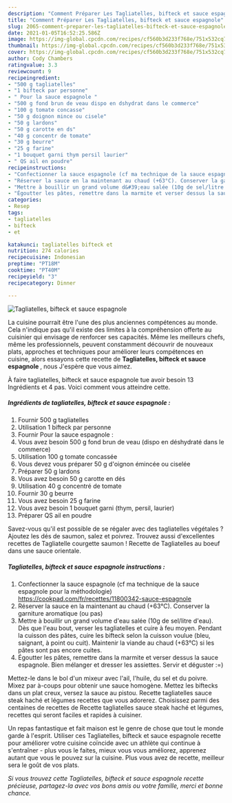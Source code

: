 ```yaml
---
description: "Comment Préparer Les Tagliatelles, bifteck et sauce espagnole"
title: "Comment Préparer Les Tagliatelles, bifteck et sauce espagnole"
slug: 2065-comment-preparer-les-tagliatelles-bifteck-et-sauce-espagnole
date: 2021-01-05T16:52:25.586Z
image: https://img-global.cpcdn.com/recipes/cf560b3d233f768e/751x532cq70/tagliatelles-bifteck-et-sauce-espagnole-photo-principale-de-la-recette.jpg
thumbnail: https://img-global.cpcdn.com/recipes/cf560b3d233f768e/751x532cq70/tagliatelles-bifteck-et-sauce-espagnole-photo-principale-de-la-recette.jpg
cover: https://img-global.cpcdn.com/recipes/cf560b3d233f768e/751x532cq70/tagliatelles-bifteck-et-sauce-espagnole-photo-principale-de-la-recette.jpg
author: Cody Chambers
ratingvalue: 3.3
reviewcount: 9
recipeingredient:
- "500 g tagliatelles"
- "1 bifteck par personne"
- " Pour la sauce espagnole "
- "500 g fond brun de veau dispo en dshydrat dans le commerce"
- "100 g tomate concasse"
- "50 g doignon mince ou cisele"
- "50 g lardons"
- "50 g carotte en ds"
- "40 g concentr de tomate"
- "30 g beurre"
- "25 g farine"
- "1 bouquet garni thym persil laurier"
- " QS ail en poudre"
recipeinstructions:
- "Confectionner la sauce espagnole (cf ma technique de la sauce espagnole pour la méthodologie) https://cookpad.com/fr/recettes/11800342-sauce-espagnole"
- "Réserver la sauce en la maintenant au chaud (+63°C). Conserver la garniture aromatique (ou pas)"
- "Mettre à bouillir un grand volume d&#39;eau salée (10g de sel/litre d&#39;eau). Dès que l&#39;eau bout, verser les tagliatelles et cuire à feu moyen. Pendant la cuisson des pâtes, cuire les bifteck selon la cuisson voulue (bleu, saignant, à point ou cuit). Maintenir la viande au chaud (+63°C) si les pâtes sont pas encore cuites."
- "Égoutter les pâtes, remettre dans la marmite et verser dessus la sauce espagnole. Bien mélanger et dresser les assiettes. Servir et déguster :=)"
categories:
- Resep
tags:
- tagliatelles
- bifteck
- et

katakunci: tagliatelles bifteck et 
nutrition: 274 calories
recipecuisine: Indonesian
preptime: "PT18M"
cooktime: "PT40M"
recipeyield: "3"
recipecategory: Dinner

---
```



![Tagliatelles, bifteck et sauce espagnole](https://img-global.cpcdn.com/recipes/cf560b3d233f768e/751x532cq70/tagliatelles-bifteck-et-sauce-espagnole-photo-principale-de-la-recette.jpg)

La cuisine pourrait être l'une des plus anciennes compétences au monde. Cela n'indique pas qu'il existe des limites à la compréhension offerte au cuisinier qui envisage de renforcer ses capacités. Même les meilleurs chefs, même les professionnels, peuvent constamment découvrir de nouveaux plats, approches et techniques pour améliorer leurs compétences en cuisine, alors essayons cette recette de <strong> Tagliatelles, bifteck et sauce espagnole </strong>, nous J'espère que vous aimez.

<!--inarticleads1-->

À faire tagliatelles, bifteck et sauce espagnole tue avoir besoin 13 Ingrédients et 4 pas. Voici comment vous atteindre cette.

##### Ingrédients de tagliatelles, bifteck et sauce espagnole :

1. Fournir 500 g tagliatelles
1. Utilisation 1 bifteck par personne
1. Fournir  Pour la sauce espagnole :
1. Vous avez besoin 500 g fond brun de veau (dispo en déshydraté dans le commerce)
1. Utilisation 100 g tomate concassée
1. Vous devez vous préparer 50 g d&#39;oignon émincée ou ciselée
1. Préparer 50 g lardons
1. Vous avez besoin 50 g carotte en dés
1. Utilisation 40 g concentré de tomate
1. Fournir 30 g beurre
1. Vous avez besoin 25 g farine
1. Vous avez besoin 1 bouquet garni (thym, persil, laurier)
1. Préparer  QS ail en poudre


Savez-vous qu&#39;il est possible de se régaler avec des tagliatelles végétales ? Ajoutez les dés de saumon, salez et poivrez. Trouvez aussi d&#39;excellentes recettes de Tagliatelle courgette saumon ! Recette de Tagliatelles au boeuf dans une sauce orientale. 

<!--inarticleads2-->

##### Tagliatelles, bifteck et sauce espagnole instructions :

1. Confectionner la sauce espagnole (cf ma technique de la sauce espagnole pour la méthodologie) https://cookpad.com/fr/recettes/11800342-sauce-espagnole
1. Réserver la sauce en la maintenant au chaud (+63°C). Conserver la garniture aromatique (ou pas)
1. Mettre à bouillir un grand volume d&#39;eau salée (10g de sel/litre d&#39;eau). Dès que l&#39;eau bout, verser les tagliatelles et cuire à feu moyen. Pendant la cuisson des pâtes, cuire les bifteck selon la cuisson voulue (bleu, saignant, à point ou cuit). Maintenir la viande au chaud (+63°C) si les pâtes sont pas encore cuites.
1. Égoutter les pâtes, remettre dans la marmite et verser dessus la sauce espagnole. Bien mélanger et dresser les assiettes. Servir et déguster :=)


Mettez-le dans le bol d&#39;un mixeur avec l&#39;ail, l&#39;huile, du sel et du poivre. Mixez par à-coups pour obtenir une sauce homogène. Mettez les biftecks dans un plat creux, versez la sauce au pistou. Recette tagliatelles sauce steak haché et légumes recettes que vous adorerez. Choisissez parmi des centaines de recettes de Recette tagliatelles sauce steak haché et légumes, recettes qui seront faciles et rapides à cuisiner. 

<!--inarticleads1-->

<p>
Un repas fantastique et fait maison est le genre de chose que tout le monde garde à l'esprit. Utiliser ces Tagliatelles, bifteck et sauce espagnole recette pour améliorer votre cuisine coïncide avec un athlète qui continue à s'entraîner - plus vous le faites, mieux vous vous améliorez, apprenez autant que vous le pouvez sur la cuisine. Plus vous avez de recette, meilleur sera le goût de vos plats.
</p>

<p>
<i>Si vous trouvez cette Tagliatelles, bifteck et sauce espagnole recette précieuse, partagez-la avec vos bons amis ou votre famille, merci et bonne chance.</i>
</p>
